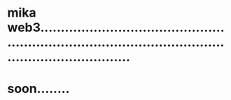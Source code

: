 # mika web3................................................................................................................................
# soon........
